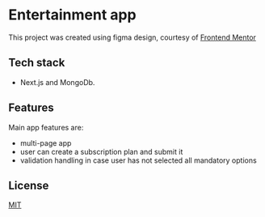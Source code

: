 # Entertainment app

This project was created using figma design, courtesy of [Frontend Mentor](https://www.frontendmentor.io/challenges/coffeeroasters-subscription-site-5Fc26HVY6)

## Tech stack

* Next.js and MongoDb.

## Features

Main app features are:

* multi-page app
* user can create a subscription plan and submit it
* validation handling in case user has not selected all mandatory options

## License
[MIT](https://choosealicense.com/licenses/mit/)